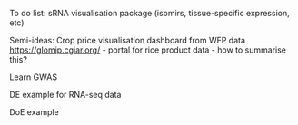 
To do list:
sRNA visualisation package (isomirs, tissue-specific expression, etc)



Semi-ideas:
Crop price visualisation dashboard from WFP data
https://glomip.cgiar.org/ - portal for rice product data - how to summarise this?

Learn GWAS

DE example for RNA-seq data

DoE example
